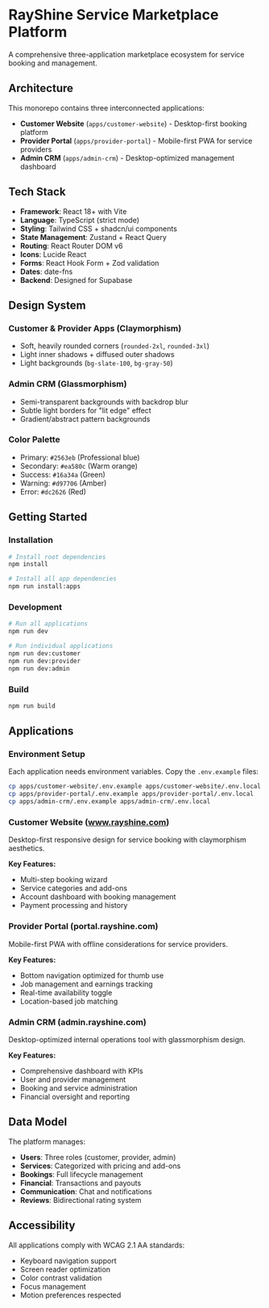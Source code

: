 # RayShine Service Marketplace Platform

A comprehensive three-application marketplace ecosystem for service booking and management.

## Architecture

This monorepo contains three interconnected applications:

- **Customer Website** (`apps/customer-website`) - Desktop-first booking platform
- **Provider Portal** (`apps/provider-portal`) - Mobile-first PWA for service providers
- **Admin CRM** (`apps/admin-crm`) - Desktop-optimized management dashboard

## Tech Stack

- **Framework**: React 18+ with Vite
- **Language**: TypeScript (strict mode)
- **Styling**: Tailwind CSS + shadcn/ui components
- **State Management**: Zustand + React Query
- **Routing**: React Router DOM v6
- **Icons**: Lucide React
- **Forms**: React Hook Form + Zod validation
- **Dates**: date-fns
- **Backend**: Designed for Supabase

## Design System

### Customer & Provider Apps (Claymorphism)
- Soft, heavily rounded corners (`rounded-2xl`, `rounded-3xl`)
- Light inner shadows + diffused outer shadows
- Light backgrounds (`bg-slate-100`, `bg-gray-50`)

### Admin CRM (Glassmorphism)
- Semi-transparent backgrounds with backdrop blur
- Subtle light borders for "lit edge" effect
- Gradient/abstract pattern backgrounds

### Color Palette
- Primary: `#2563eb` (Professional blue)
- Secondary: `#ea580c` (Warm orange)
- Success: `#16a34a` (Green)
- Warning: `#d97706` (Amber)
- Error: `#dc2626` (Red)

## Getting Started

### Installation
```bash
# Install root dependencies
npm install

# Install all app dependencies
npm run install:apps
```

### Development
```bash
# Run all applications
npm run dev

# Run individual applications
npm run dev:customer
npm run dev:provider
npm run dev:admin
```

### Build
```bash
npm run build
```

## Applications

### Environment Setup
Each application needs environment variables. Copy the `.env.example` files:
```bash
cp apps/customer-website/.env.example apps/customer-website/.env.local
cp apps/provider-portal/.env.example apps/provider-portal/.env.local
cp apps/admin-crm/.env.example apps/admin-crm/.env.local
```

### Customer Website (www.rayshine.com)
Desktop-first responsive design for service booking with claymorphism aesthetics.

**Key Features:**
- Multi-step booking wizard
- Service categories and add-ons
- Account dashboard with booking management
- Payment processing and history

### Provider Portal (portal.rayshine.com)
Mobile-first PWA with offline considerations for service providers.

**Key Features:**
- Bottom navigation optimized for thumb use
- Job management and earnings tracking
- Real-time availability toggle
- Location-based job matching

### Admin CRM (admin.rayshine.com)
Desktop-optimized internal operations tool with glassmorphism design.

**Key Features:**
- Comprehensive dashboard with KPIs
- User and provider management
- Booking and service administration
- Financial oversight and reporting

## Data Model

The platform manages:
- **Users**: Three roles (customer, provider, admin)
- **Services**: Categorized with pricing and add-ons
- **Bookings**: Full lifecycle management
- **Financial**: Transactions and payouts
- **Communication**: Chat and notifications
- **Reviews**: Bidirectional rating system

## Accessibility

All applications comply with WCAG 2.1 AA standards:
- Keyboard navigation support
- Screen reader optimization
- Color contrast validation
- Focus management
- Motion preferences respected
